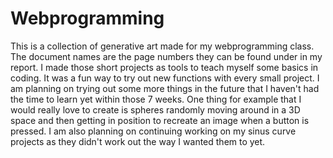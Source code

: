 # Webprogramming
This is a collection of generative art made for my webprogramming class.
The document names are the page numbers they can be found under in my report.
I made those short projects as tools to teach myself some basics in coding.
It was a fun way to try out new functions with every small project.
I am planning on trying out some more things in the future that I haven't had the time to learn yet within those 7 weeks.
One thing for example that I would really love to create is spheres randomly moving around in a 3D space and then getting in position to recreate an image when a button is pressed.
I am also planning on continuing working on my sinus curve projects as they didn't work out the way I wanted them to yet.
